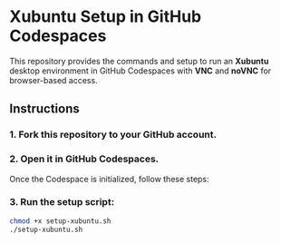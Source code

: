 # Xubuntu Setup in GitHub Codespaces

This repository provides the commands and setup to run an **Xubuntu** desktop environment in GitHub Codespaces with **VNC** and **noVNC** for browser-based access.

## Instructions

### 1. Fork this repository to your GitHub account.

### 2. Open it in **GitHub Codespaces**.

Once the Codespace is initialized, follow these steps:

### 3. Run the setup script:

```bash
chmod +x setup-xubuntu.sh
./setup-xubuntu.sh
